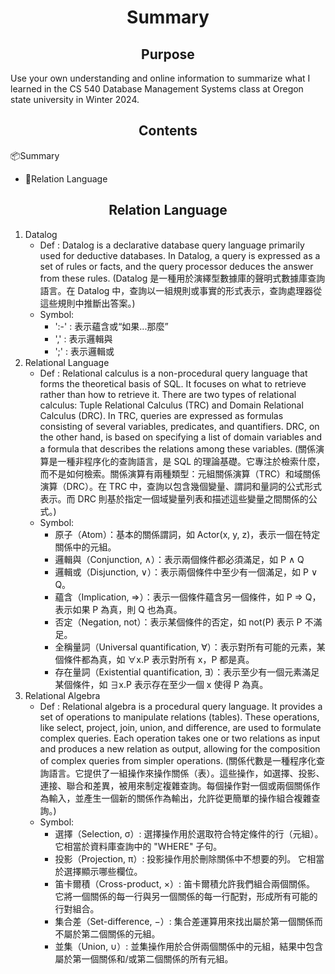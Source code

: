 <h1 align = 'center'>Summary</h1>

<h2 align = 'center'>Purpose</h2>
<p>Use your own understanding and online information to summarize what I learned in the CS 540 Database Management Systems class at Oregon state university in Winter 2024.

<h2 align = "center">Contents</h2>
<div>
    <p>📦Summary</p>
    <ul>
        <li>📄Relation Language</li>
    </ul>
</div>

<h2 align = 'center'>Relation Language</h2>
    <ol>
        <li>Datalog
            <ul>
                <li>Def : Datalog is a declarative database query language primarily used for deductive databases. In Datalog, a query is expressed as a set of rules or facts, and the query processor deduces the answer from these rules. (Datalog 是一種用於演繹型數據庫的聲明式數據庫查詢語言。在 Datalog 中，查詢以一組規則或事實的形式表示，查詢處理器從這些規則中推斷出答案。)
                <li>Symbol:
                    <ul>
                        <li> ':-' : 表示蘊含或“如果...那麼”
                        <li> ','  : 表示邏輯與
                        <li> ';'  : 表示邏輯或
                    </ul>
            </ul>
        <li>Relational Language
            <ul>
                <li>Def : Relational calculus is a non-procedural query language that forms the theoretical basis of SQL. It focuses on what to retrieve rather than how to retrieve it. There are two types of relational calculus: Tuple Relational Calculus (TRC) and Domain Relational Calculus (DRC). In TRC, queries are expressed as formulas consisting of several variables, predicates, and quantifiers. DRC, on the other hand, is based on specifying a list of domain variables and a formula that describes the relations among these variables. (關係演算是一種非程序化的查詢語言，是 SQL 的理論基礎。它專注於檢索什麼，而不是如何檢索。關係演算有兩種類型：元組關係演算（TRC）和域關係演算（DRC）。在 TRC 中，查詢以包含幾個變量、謂詞和量詞的公式形式表示。而 DRC 則基於指定一個域變量列表和描述這些變量之間關係的公式。)
                <li>Symbol:
                    <ul>
                        <li> 原子（Atom）：基本的關係謂詞，如 Actor(x, y, z)，表示一個在特定關係中的元組。
                        <li> 邏輯與（Conjunction, ∧）：表示兩個條件都必須滿足，如 P ∧ Q
                        <li> 邏輯或（Disjunction, ∨）：表示兩個條件中至少有一個滿足，如 P ∨ Q。
                        <li> 蘊含（Implication, ⇒）：表示一個條件蘊含另一個條件，如 P ⇒ Q，表示如果 P 為真，則 Q 也為真。
                        <li> 否定（Negation, not）：表示某個條件的否定，如 not(P) 表示 P 不滿足。
                        <li> 全稱量詞（Universal quantification, ∀）：表示對所有可能的元素，某個條件都為真，如 ∀x.P 表示對所有 x，P 都是真。
                        <li> 存在量詞（Existential quantification, ∃）：表示至少有一個元素滿足某個條件，如 ∃x.P 表示存在至少一個 x 使得 P 為真。
                    </ul>
            </ul>
        <li>Relational Algebra
            <ul>
                <li>Def : Relational algebra is a procedural query language. It provides a set of operations to manipulate relations (tables). These operations, like select, project, join, union, and difference, are used to formulate complex queries. Each operation takes one or two relations as input and produces a new relation as output, allowing for the composition of complex queries from simpler operations. (關係代數是一種程序化查詢語言。它提供了一組操作來操作關係（表）。這些操作，如選擇、投影、連接、聯合和差異，被用來制定複雜查詢。每個操作對一個或兩個關係作為輸入，並產生一個新的關係作為輸出，允許從更簡單的操作組合複雜查詢。)
                <li>Symbol:
                    <ul>
                        <li> 選擇（Selection, σ）: 選擇操作用於選取符合特定條件的行（元組）。 它相當於資料庫查詢中的 "WHERE" 子句。
                        <li> 投影（Projection, π）: 投影操作用於刪除關係中不想要的列。 它相當於選擇顯示哪些欄位。
                        <li> 笛卡爾積（Cross-product, ×）: 笛卡爾積允許我們組合兩個關係。 它將一個關係的每一行與另一個關係的每一行配對，形成所有可能的行對組合。
                        <li> 集合差（Set-difference, −）: 集合差運算用來找出屬於第一個關係而不屬於第二個關係的元組。
                        <li> 並集（Union, ∪）: 並集操作用於合併兩個關係中的元組，結果中包含屬於第一個關係和/或第二個關係的所有元組。
                    </ul>
            </ul>
    </ol>

